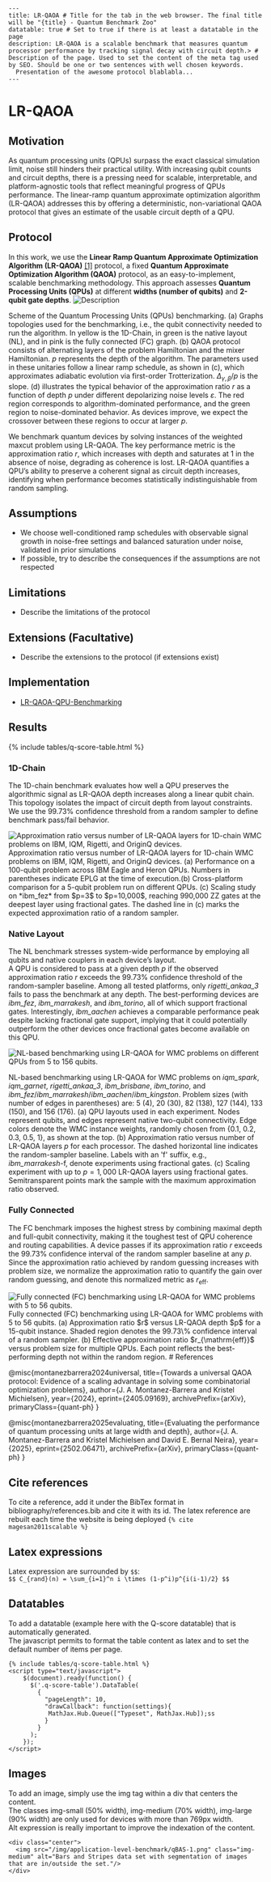 ```
---  
title: LR-QAOA # Title for the tab in the web browser. The final title will be "{title} - Quantum Benchmark Zoo"  
datatable: true # Set to true if there is at least a datatable in the page  
description: LR-QAOA is a scalable benchmark that measures quantum processor performance by tracking signal decay with circuit depth.> # Description of the page. Used to set the content of the meta tag used by SEO. Should be one or two sentences with well chosen keywords.  
  Presentation of the awesome protocol blablabla...   
---
```

# LR-QAOA

## Motivation

As quantum processing units (QPUs) surpass the exact classical simulation limit, noise still hinders their practical utility. With increasing qubit counts and circuit depths, there is a pressing need for scalable, interpretable, and platform-agnostic tools that reflect meaningful progress of QPUs performance. The linear-ramp quantum approximate optimization algorithm (LR-QAOA) addresses this by offering a deterministic, non-variational QAOA protocol that gives an estimate of the usable circuit depth of a QPU. 

## Protocol

In this work, we use the **Linear Ramp Quantum Approximate Optimization Algorithm (LR-QAOA)** [[1]](https://arxiv.org/abs/2405.09169) protocol, a fixed **Quantum Approximate Optimization Algorithm (QAOA)** protocol, as an easy-to-implement, scalable benchmarking methodology. This approach assesses **Quantum Processing Units (QPUs)** at different **widths (number of qubits)** and **2-qubit gate depths**. 
![Description](paper-layouts-tested.png)

Scheme of the Quantum Processing Units (QPUs) benchmarking. (a) Graphs topologies used for the benchmarking, i.e., the qubit connectivity needed to run the algorithm. In yellow is the 1D-Chain, in green is the native layout (NL), and in pink is the fully connected (FC) graph. (b) QAOA protocol consists of alternating layers of the problem Hamiltonian and the mixer Hamiltonian. $p$ represents the depth of the algorithm.
The parameters used in these unitaries follow a linear ramp schedule, as shown in (c), which approximates adiabatic evolution via first-order Trotterization. $\Delta_{\gamma, \beta}/p$ is the slope. (d) illustrates the typical behavior of the approximation ratio $r$ as a function of depth $p$ under different depolarizing noise levels $\varepsilon$.
The red region corresponds to algorithm-dominated performance, and the green region to noise-dominated behavior.
As devices improve, we expect the crossover between these regions to occur at larger $p$.

We benchmark quantum devices by solving instances of the weighted maxcut problem using LR-QAOA. The key performance metric is the approximation ratio $r$, which increases with depth and saturates at 1 in the absence of noise, degrading as coherence is lost. LR-QAOA quantifies a QPU’s ability to preserve a coherent signal as circuit depth increases, identifying when performance becomes statistically indistinguishable from random sampling.  


## Assumptions 

- We choose well-conditioned ramp schedules with observable signal growth in noise-free settings and balanced saturation under noise, validated in prior simulations
- If possible, try to describe the consequences if the assumptions are not respected

## Limitations

- Describe the limitations of the protocol

## Extensions (Facultative)

- Describe the extensions to the protocol (if extensions exist)

## Implementation

- [LR-QAOA-QPU-Benchmarking](https://github.com/alejomonbar/LR-QAOA-QPU-Benchmarking)

## Results

{% include tables/q-score-table.html %}  
<script type="text/javascript"> 
    $(document).ready(function() {
      $('./Data/qpu_benchmark_results.xlsx').DataTable(
        {
          "pageLength": 10,
          "drawCallback": function(settings){
           MathJax.Hub.Queue(["Typeset", MathJax.Hub]);ss
          }  
        }  
      );  
    });  
</script>

### 1D-Chain

The 1D-chain benchmark evaluates how well a QPU preserves the algorithmic signal as LR-QAOA depth increases along a linear qubit chain. This topology isolates the impact of circuit depth from layout constraints. We use the 99.73\% confidence threshold from a random sampler to define benchmark pass/fail behavior.

<div class="center">
  <img src="./Figures/1D-small.png" class="img-medium" alt="Approximation ratio versus number of LR-QAOA layers for 1D-chain WMC problems on IBM, IQM, Rigetti, and OriginQ devices."/> 
</div>
Approximation ratio versus number of LR-QAOA layers for 1D-chain WMC problems on IBM, IQM, Rigetti, and OriginQ devices.
(a) Performance on a 100-qubit problem across IBM Eagle and Heron QPUs. Numbers in parentheses indicate EPLG at the time of execution.(b) Cross-platform comparison for a 5-qubit problem run on different QPUs.
(c) Scaling study on *ibm_fez* from $p=3$ to $p=10,000$, reaching 990,000 ZZ gates at the deepest layer using fractional gates. The dashed line in (c) marks the expected approximation ratio of a random sampler.

### Native Layout

The NL benchmark stresses system-wide performance by employing all qubits and native couplers in each device’s layout.  
A QPU is considered to pass at a given depth $p$ if the observed approximation ratio $r$ exceeds the 99.73\% confidence threshold of the random-sampler baseline. Among all tested platforms, only *rigetti_ankaa_3* fails to pass the benchmark at any depth. The best-performing devices are *ibm_fez*, *ibm_marrakesh*, and *ibm_torino*, all of which support fractional gates. Interestingly, *ibm_aachen* achieves a comparable performance peak despite lacking fractional gate support, implying that it could potentially outperform the other devices once fractional gates become available on this QPU. 

<div class="center">
  <img src="./Figures/HE-small.png" class="img-medium" alt="NL-based benchmarking using LR-QAOA for WMC problems on different QPUs from 5 to 156 qubits."/> 
</div>


NL-based benchmarking using LR-QAOA for WMC problems on *iqm_spark*, *iqm_garnet*, *rigetti_ankaa_3*, *ibm_brisbane*, *ibm_torino*, and *ibm_fez*/*ibm_marrakesh*/*ibm_aachen*/*ibm_kingston*. 
Problem sizes (with number of edges in parentheses) are: 5 (4), 20 (30), 82 (138), 127 (144), 133 (150), and 156 (176).
(a) QPU layouts used in each experiment. 
Nodes represent qubits, and edges represent native two-qubit connectivity. 
Edge colors denote the WMC instance weights, randomly chosen from \{0.1, 0.2, 0.3, 0.5, 1\}, as shown at the top.
(b) Approximation ratio versus number of LR-QAOA layers $p$ for each processor.
The dashed horizontal line indicates the random-sampler baseline.
Labels with an 'f' suffix, e.g., *ibm_marrakesh*-f, denote experiments using fractional gates.
(c) Scaling experiment with up to $p = 1,000$ LR-QAOA layers using fractional gates.
Semitransparent points mark the sample with the maximum approximation ratio observed.

### Fully Connected
The FC benchmark imposes the highest stress by combining maximal depth and full-qubit connectivity, making it the toughest test of QPU coherence and routing capabilities.  A device passes if its approximation ratio $r$ exceeds the 99.73\% confidence interval of the random sampler baseline at any $p$. Since the approximation ratio achieved by random guessing increases with problem size, we normalize the approximation ratio to quantify the gain over random guessing, and denote this normalized metric as $r_{\text{eff}}$.

<div class="center">
  <img src="./Figures/paper-FC.png" class="img-medium" alt="Fully connected (FC) benchmarking using LR-QAOA for WMC problems with 5 to 56 qubits."/> 
</div>
Fully connected (FC) benchmarking using LR-QAOA for WMC problems with 5 to 56 qubits. 
(a) Approximation ratio $r$ versus LR-QAOA depth $p$ for a 15-qubit instance. 
Shaded region denotes the 99.73\% confidence interval of a random sampler. 
(b) Effective approximation ratio $r_{\mathrm{eff}}$ versus problem size for multiple QPUs. 
Each point reflects the best-performing depth not within the random region.
# References

@misc{montanezbarrera2024universal,
    title={Towards a universal QAOA protocol: Evidence of a scaling advantage in solving some combinatorial optimization problems},
    author={J. A. Montanez-Barrera and Kristel Michielsen},
    year={2024},
    eprint={2405.09169},
    archivePrefix={arXiv},
    primaryClass={quant-ph}
}

@misc{montanezbarrera2025evaluating,
    title={Evaluating the performance of quantum processing units at large width and depth},
    author={J. A. Montanez-Barrera and Kristel Michielsen and David E. Bernal Neira},
    year={2025},
    eprint={2502.06471},
    archivePrefix={arXiv},
    primaryClass={quant-ph}
}

## Cite references

To cite a reference, add it under the BibTex format in bibliography/references.bib and cite it with its id. The latex reference are rebuilt each time the website is being deployed `{% cite magesan2011scalable %}`

## Latex expressions 
Latex expression are surrounded by `$$`:   
`$$ C_{rand}(n) = \sum_{i=1}^n i \times (1-p^i)p^{i(i-1)/2} $$`

## Datatables
To add a datatable (example here with the Q-score datatable) that is automatically generated.  
The javascript permits to format the table content as latex and to set the default number of items per page.

```
{% include tables/q-score-table.html %}  
<script type="text/javascript"> 
    $(document).ready(function() {
      $('.q-score-table').DataTable(
        {
          "pageLength": 10,
          "drawCallback": function(settings){
           MathJax.Hub.Queue(["Typeset", MathJax.Hub]);ss
          }  
        }  
      );  
    });  
</script>
```

## Images

To add an image, simply use the img tag within a div that centers the content.  
The classes img-small (50% width), img-medium (70% width), img-large (90% width) are only used for devices with more than 769px width.  
Alt expression is really important to improve the indexation of the content.  

```
<div class="center">
  <img src="/img/application-level-benchmark/qBAS-1.png" class="img-medium" alt="Bars and Stripes data set with segmentation of images that are in/outside the set."/> 
</div>
```
